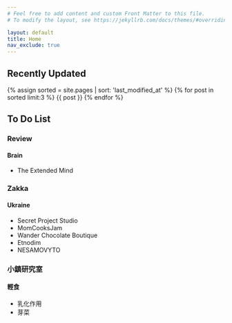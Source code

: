 ```yaml
---
# Feel free to add content and custom Front Matter to this file.
# To modify the layout, see https://jekyllrb.com/docs/themes/#overriding-theme-defaults

layout: default
title: Home
nav_exclude: true
---
```

## Recently Updated

{% assign sorted = site.pages | sort: 'last_modified_at' %}
{% for post in sorted limit:3 %}
{{ post }}
{% endfor %}

## To Do List

### Review

#### Brain

 - The Extended Mind

### Zakka

#### Ukraine

 - Secret Project Studio
 - MomCooksJam
 - Wander Chocolate Boutique
 - Etnodim
 - NESAMOVYTO

### 小鎮研究室

#### 輕食

 - 乳化作用
 - 芽菜
